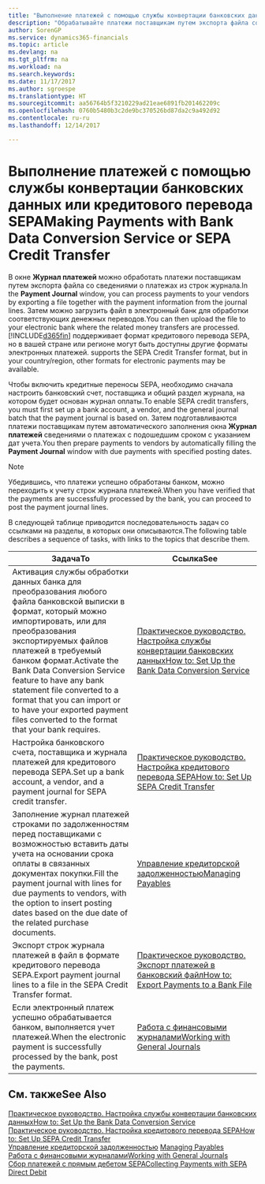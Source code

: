 ```yaml
---
title: "Выполнение платежей с помощью службы конвертации банковских данных или кредитового перевода SEPA | Microsoft Docs"
description: "Обрабатывайте платежи поставщикам путем экспорта файла со сведениями о платежах из строк журнала."
author: SorenGP
ms.service: dynamics365-financials
ms.topic: article
ms.devlang: na
ms.tgt_pltfrm: na
ms.workload: na
ms.search.keywords: 
ms.date: 11/17/2017
ms.author: sgroespe
ms.translationtype: HT
ms.sourcegitcommit: aa56764b5f3210229ad21eae6891fb201462209c
ms.openlocfilehash: 0760b5480b3c2de9bc370526bd87da2c9a492d92
ms.contentlocale: ru-ru
ms.lasthandoff: 12/14/2017

---
```

# <a name="making-payments-with-bank-data-conversion-service-or-sepa-credit-transfer"></a><span data-ttu-id="9fe81-103">Выполнение платежей с помощью службы конвертации банковских данных или кредитового перевода SEPA</span><span class="sxs-lookup"><span data-stu-id="9fe81-103">Making Payments with Bank Data Conversion Service or SEPA Credit Transfer</span></span>
<span data-ttu-id="9fe81-104">В окне **Журнал платежей** можно обработать платежи поставщикам путем экспорта файла со сведениями о платежах из строк журнала.</span><span class="sxs-lookup"><span data-stu-id="9fe81-104">In the **Payment Journal** window, you can process payments to your vendors by exporting a file together with the payment information from the journal lines.</span></span> <span data-ttu-id="9fe81-105">Затем можно загрузить файл в электронный банк для обработки соответствующих денежных переводов.</span><span class="sxs-lookup"><span data-stu-id="9fe81-105">You can then upload the file to your electronic bank where the related money transfers are processed.</span></span> [!INCLUDE[d365fin](includes/d365fin_md.md)]<span data-ttu-id="9fe81-106"> поддерживает формат кредитового перевода SEPA, но в вашей стране или регионе могут быть доступны другие форматы электронных платежей.</span><span class="sxs-lookup"><span data-stu-id="9fe81-106"> supports the SEPA Credit Transfer format, but in your country/region, other formats for electronic payments may be available.</span></span>   

 <span data-ttu-id="9fe81-107">Чтобы включить кредитные переносы SEPA, необходимо сначала настроить банковский счет, поставщика и общий раздел журнала, на котором будет основан журнал оплаты.</span><span class="sxs-lookup"><span data-stu-id="9fe81-107">To enable SEPA credit transfers, you must first set up a bank account, a vendor, and the general journal batch that the payment journal is based on.</span></span> <span data-ttu-id="9fe81-108">Затем подготавливаются платежи поставщикам путем автоматического заполнения окна **Журнал платежей** сведениями о платежах с подошедшим сроком с указанием дат учета.</span><span class="sxs-lookup"><span data-stu-id="9fe81-108">You then prepare payments to vendors by automatically filling the **Payment Journal** window with due payments with specified posting dates.</span></span>  

> [!NOTE]  
>  <span data-ttu-id="9fe81-109">Убедившись, что платежи успешно обработаны банком, можно переходить к учету строк журнала платежей.</span><span class="sxs-lookup"><span data-stu-id="9fe81-109">When you have verified that the payments are successfully processed by the bank, you can proceed to post the payment journal lines.</span></span>  

 <span data-ttu-id="9fe81-110">В следующей таблице приводится последовательность задач со ссылками на разделы, в которых они описываются.</span><span class="sxs-lookup"><span data-stu-id="9fe81-110">The following table describes a sequence of tasks, with links to the topics that describe them.</span></span>   

|<span data-ttu-id="9fe81-111">**Задача**</span><span class="sxs-lookup"><span data-stu-id="9fe81-111">**To**</span></span>|<span data-ttu-id="9fe81-112">**Ссылка**</span><span class="sxs-lookup"><span data-stu-id="9fe81-112">**See**</span></span>|  
|------------|-------------|  
|<span data-ttu-id="9fe81-113">Активация службы обработки данных банка для преобразования любого файла банковской выписки в формат, который можно импортировать, или для преобразования экспортируемых файлов платежей в требуемый банком формат.</span><span class="sxs-lookup"><span data-stu-id="9fe81-113">Activate the Bank Data Conversion Service feature to have any bank statement file converted to a format that you can import or to have your exported payment files converted to the format that your bank requires.</span></span>|[<span data-ttu-id="9fe81-114">Практическое руководство. Настройка службы конвертации банковских данных</span><span class="sxs-lookup"><span data-stu-id="9fe81-114">How to: Set Up the Bank Data Conversion Service</span></span>](bank-how-setup-bank-statement-service.md)|  
|<span data-ttu-id="9fe81-115">Настройка банковского счета, поставщика и журнала платежей для кредитового перевода SEPA.</span><span class="sxs-lookup"><span data-stu-id="9fe81-115">Set up a bank account, a vendor, and a payment journal for SEPA credit transfer.</span></span>|[<span data-ttu-id="9fe81-116">Практическое руководство. Настройка кредитового перевода SEPA</span><span class="sxs-lookup"><span data-stu-id="9fe81-116">How to: Set Up SEPA Credit Transfer</span></span>](finance-how-to-set-up-sepa-credit-transfer.md)|  
|<span data-ttu-id="9fe81-117">Заполнение журнал платежей строками по задолженностям перед поставщиками с возможностью вставить даты учета на основании срока оплаты в связанных документах покупки.</span><span class="sxs-lookup"><span data-stu-id="9fe81-117">Fill the payment journal with lines for due payments to vendors, with the option to insert posting dates based on the due date of the related purchase documents.</span></span>|[<span data-ttu-id="9fe81-118">Управление кредиторской задолженностью</span><span class="sxs-lookup"><span data-stu-id="9fe81-118">Managing Payables</span></span>](payables-manage-payables.md)|  
|<span data-ttu-id="9fe81-119">Экспорт строк журнала платежей в файл в формате кредитового перевода SEPA.</span><span class="sxs-lookup"><span data-stu-id="9fe81-119">Export payment journal lines to a file in the SEPA Credit Transfer format.</span></span>|[<span data-ttu-id="9fe81-120">Практическое руководство. Экспорт платежей в банковский файл</span><span class="sxs-lookup"><span data-stu-id="9fe81-120">How to: Export Payments to a Bank File</span></span>](payables-how-export-payments-bank-file.md)|  
|<span data-ttu-id="9fe81-121">Если электронный платеж успешно обрабатывается банком, выполняется учет платежей.</span><span class="sxs-lookup"><span data-stu-id="9fe81-121">When the electronic payment is successfully processed by the bank, post the payments.</span></span>|[<span data-ttu-id="9fe81-122">Работа с финансовыми журналами</span><span class="sxs-lookup"><span data-stu-id="9fe81-122">Working with General Journals</span></span>](ui-work-general-journals.md)|  

## <a name="see-also"></a><span data-ttu-id="9fe81-123">См. также</span><span class="sxs-lookup"><span data-stu-id="9fe81-123">See Also</span></span>  
[<span data-ttu-id="9fe81-124">Практическое руководство. Настройка службы конвертации банковских данных</span><span class="sxs-lookup"><span data-stu-id="9fe81-124">How to: Set Up the Bank Data Conversion Service</span></span>](bank-how-setup-bank-statement-service.md)  
[<span data-ttu-id="9fe81-125">Практическое руководство. Настройка кредитового перевода SEPA</span><span class="sxs-lookup"><span data-stu-id="9fe81-125">How to: Set Up SEPA Credit Transfer</span></span>](finance-how-to-set-up-sepa-credit-transfer.md)  
<span data-ttu-id="9fe81-126">[Управление кредиторской задолженностью](payables-manage-payables.md) </span><span class="sxs-lookup"><span data-stu-id="9fe81-126">[Managing Payables](payables-manage-payables.md) </span></span>  
[<span data-ttu-id="9fe81-127">Работа с финансовыми журналами</span><span class="sxs-lookup"><span data-stu-id="9fe81-127">Working with General Journals</span></span>](ui-work-general-journals.md)  
[<span data-ttu-id="9fe81-128">Сбор платежей с прямым дебетом SEPA</span><span class="sxs-lookup"><span data-stu-id="9fe81-128">Collecting Payments with SEPA Direct Debit</span></span>](finance-collect-payments-with-sepa-direct-debit.md)   

